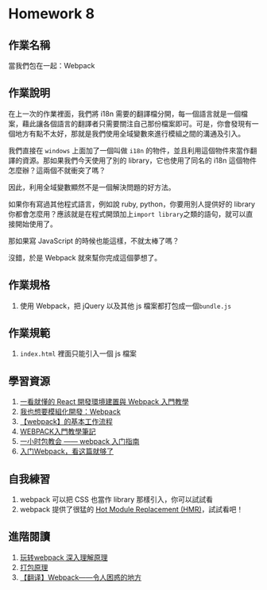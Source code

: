 # Homework 8

## 作業名稱

當我們包在一起：Webpack

## 作業說明

在上一次的作業裡面，我們將 i18n 需要的翻譯檔分開，每一個語言就是一個檔案，藉此讓各個語言的翻譯者只需要關注自己那份檔案即可。可是，你會發現有一個地方有點不太好，那就是我們使用全域變數來進行模組之間的溝通及引入。

我們直接在 `windows` 上面加了一個叫做 `i18n` 的物件，並且利用這個物件來當作翻譯的資源。那如果我們今天使用了別的 library，它也使用了同名的 i18n 這個物件怎麼辦？這兩個不就衝突了嗎？

因此，利用全域變數顯然不是一個解決問題的好方法。

如果你有寫過其他程式語言，例如說 ruby, python，你要用別人提供好的 library 你都會怎麼用？應該就是在程式開頭加上`import library`之類的語句，就可以直接開始使用了。

那如果寫 JavaScript 的時候也能這樣，不就太棒了嗎？

沒錯，於是 Webpack 就來幫你完成這個夢想了。

## 作業規格

1. 使用 Webpack，把 jQuery 以及其他 js 檔案都打包成一個`bundle.js`

## 作業規範

1. `index.html` 裡面只能引入一個 js 檔案

## 學習資源

1. [一看就懂的 React 開發環境建置與 Webpack 入門教學](http://blog.techbridge.cc/2016/07/30/react-dev-enviroment-webpack-browserify/)
2. [我也想要模組化開發：Webpack](http://ithelp.ithome.com.tw/articles/10188007)
2. [【webpack】的基本工作流程](https://medium.com/html-test/webpack-%E7%9A%84%E5%9F%BA%E6%9C%AC%E5%B7%A5%E4%BD%9C%E6%B5%81%E7%A8%8B-585f2bc952b9)
3. [WEBPACK入門教學筆記](http://blog.kkbruce.net/2015/10/webpack.html#.WN0gRRKGN8w)
4. [一小时包教会 —— webpack 入门指南](http://www.cnblogs.com/vajoy/p/4650467.html)
5. [入门Webpack，看这篇就够了](http://www.jianshu.com/p/42e11515c10f)


## 自我練習

1. webpack 可以把 CSS 也當作 library 那樣引入，你可以試試看
2. webpack 提供了很猛的 [Hot Module Replacement (HMR)](https://github.com/webpack/docs/wiki/hot-module-replacement-with-webpack)，試試看吧！

## 進階閱讀

1. [玩转webpack 深入理解原理](http://www.thkdog.com/html5/2015/05/08/webpack.html)
2. [打包原理](https://www.kancloud.cn/xiak/quanduan/254501)
3. [【翻译】Webpack——令人困惑的地方](https://github.com/chemdemo/chemdemo.github.io/issues/13)


